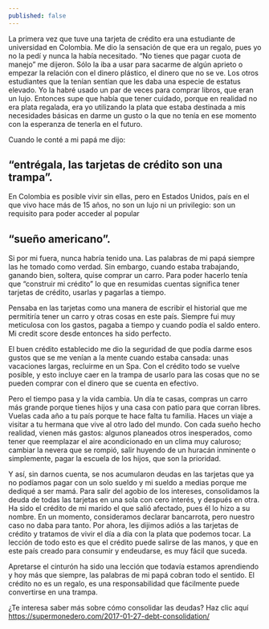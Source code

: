 ```yaml
---
published: false
---
```

La primera vez que tuve una tarjeta de crédito era una estudiante de universidad en Colombia. Me dio la sensación de que era un regalo, pues yo no la pedí y nunca la había necesitado. “No tienes que pagar cuota de manejo” me dijeron. Sólo la iba a usar para sacarme de algún aprieto o empezar la relación con el dinero plástico, el dinero que no se ve. Los otros estudiantes que la tenían sentían que les daba una especie de estatus elevado. Yo la habré usado un par de veces para comprar libros, que eran un lujo. Entonces supe que había que tener cuidado, porque en realidad no era plata regalada, era yo utilizando la plata que estaba destinada a mis necesidades básicas en darme un gusto o la que no tenía en ese momento con la esperanza de tenerla en el futuro. 

Cuando le conté a mi papá me dijo: 
## “entrégala, las tarjetas de crédito son una trampa”. 
En Colombia es posible vivir sin ellas, pero en Estados Unidos, país en el que vivo hace más de 15 años, no son un lujo ni un privilegio: son un requisito para poder acceder al popular 
## “sueño americano”.

Si por mi fuera, nunca habría tenido una. Las palabras de mi papá siempre las he tomado como verdad. Sin embargo, cuando estaba trabajando, ganando bien, soltera, quise comprar un carro. Para poder hacerlo tenía que “construir mi crédito” lo que en resumidas cuentas significa tener tarjetas de crédito, usarlas y pagarlas a tiempo. 

Pensaba en las tarjetas como una manera de escribir el historial que me permitiría tener un carro y otras cosas en este país. Siempre fui muy meticulosa con los gastos, pagaba a tiempo y cuando podía el saldo entero. Mi credit score desde entonces ha sido perfecto. 

El buen crédito establecido me dio la seguridad de que podía darme esos gustos que se me venían a la mente cuando estaba cansada: unas vacaciones largas, recluirme en un Spa. Con el crédito todo se vuelve posible, y esto incluye caer en la trampa de usarlo para las cosas que no se pueden comprar con el dinero que se cuenta en efectivo. 
 
Pero el tiempo pasa y la vida cambia. Un día te casas, compras un carro más grande porque tienes hijos y una casa con patio para que corran libres. Vuelas cada año a tu país porque te hace falta tu familia. Haces un viaje a visitar a tu hermana que vive al otro lado del mundo. Con cada sueño hecho realidad, vienen más gastos: algunos planeados otros inesperados, como tener que reemplazar el aire acondicionado en un clima muy caluroso; cambiar la nevera que se rompió, salir huyendo de un huracán inminente o simplemente, pagar la escuela de los hijos, que son la prioridad. 

Y así, sin darnos cuenta, se nos acumularon deudas en las tarjetas que ya no podíamos pagar con un solo sueldo y mi sueldo a medias porque me dediqué a ser mamá. Para salir del agobio de los intereses, consolidamos la deuda de todas las tarjetas en una sola con cero interés, y después en otra. Ha sido el crédito de mi marido el que salió afectado, pues él lo hizo a su nombre. En un momento, consideramos declarar bancarrota, pero nuestro caso no daba para tanto. Por ahora, les dijimos adiós a las tarjetas de crédito y tratamos de vivir el día a día con la plata que podemos tocar. 
La lección de todo esto es que el crédito puede salirse de las manos, y que en este país creado para consumir y endeudarse, es muy fácil que suceda.

Apretarse el cinturón ha sido una lección que todavía estamos aprendiendo y hoy más que siempre, las palabras de mi papá cobran todo el sentido.  El crédito no es un regalo, es una responsabilidad que fácilmente puede convertirse en una trampa. 

¿Te interesa saber más sobre cómo consolidar las deudas? Haz clic aquí 
https://supermonedero.com/2017-01-27-debt-consolidation/


